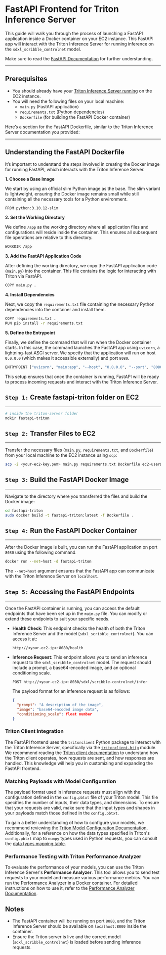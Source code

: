 # FastAPI Frontend for Triton Inference Server

This guide will walk you through the process of launching a FastAPI application inside a Docker container on your EC2 instance. This FastAPI app will interact with the Triton Inference Server for running inference on the `sdxl_scribble_controlnet` model.

Make sure to read the [FastAPI Documentation](https://fastapi.tiangolo.com/) for further understanding.

---
## Prerequisites

- You should already have your [Triton Inference Server running](..) on the EC2 instance.
- You will need the following files on your local machine:
  - `main.py` (FastAPI application)
  - `requirements.txt` (Python dependencies)
  - `Dockerfile` (for building the FastAPI Docker container)

Here’s a section for the FastAPI Dockerfile, similar to the Triton Inference Server documentation you provided:

---
## Understanding the FastAPI Dockerfile

It’s important to understand the steps involved in creating the Docker image for running FastAPI, which interacts with the Triton Inference Server.

**1. Choose a Base Image**

We start by using an official slim Python image as the base. The slim variant is lightweight, ensuring the Docker image remains small while still containing all the necessary tools for a Python environment.

```bash
FROM python:3.10.12-slim
```

**2. Set the Working Directory**

We define `/app` as the working directory where all application files and configurations will reside inside the container. This ensures all subsequent file operations are relative to this directory.

```bash
WORKDIR /app
```

**3. Add the FastAPI Application Code**

After defining the working directory, we copy the FastAPI application code (`main.py`) into the container. This file contains the logic for interacting with Triton via FastAPI.

```bash
COPY main.py .
```

**4. Install Dependencies**

Next, we copy the `requirements.txt` file containing the necessary Python dependencies into the container and install them.

```bash
COPY requirements.txt .
RUN pip install -r requirements.txt
```


**5. Define the Entrypoint**

Finally, we define the command that will run when the Docker container starts. In this case, the command launches the FastAPI app using `uvicorn`, a lightning-fast ASGI server. We specify that the application will run on host `0.0.0.0` (which makes it accessible externally) and port `8080`.

```bash
ENTRYPOINT ["uvicorn", "main:app", "--host", "0.0.0.0", "--port", "8080"]
```

This setup ensures that once the container is running, FastAPI will be ready to process incoming requests and interact with the Triton Inference Server.

## `Step 1:` Create fastapi-triton folder on EC2
---

```bash
# inside the triton-server folder
mdkir fastapi-triton
```

## `Step 2:` Transfer Files to EC2
---

Transfer the necessary files (`main.py`, `requirements.txt`, and `Dockerfile`) from your local machine to the EC2 instance using `scp`:

```bash
scp -i <your-ec2-key.pem> main.py requirements.txt Dockerfile ec2-user@<your-ec2-ip>:/home/ec2-user/triton-server/fastapi-triton/
```

## `Step 3:` Build the FastAPI Docker Image
---

Navigate to the directory where you transferred the files and build the Docker image:

```bash
cd fastapi-triton
sudo docker build -t fastapi-triton:latest -f Dockerfile .
```

## `Step 4:` Run the FastAPI Docker Container
---

After the Docker image is built, you can run the FastAPI application on port `8080` using the following command:

```bash
docker run --net=host -d fastapi-triton
```

The `--net=host` argument ensures that the FastAPI app can communicate with the Triton Inference Server on `localhost`.

## `Step 5:` Accessing the FastAPI Endpoints
---

Once the FastAPI container is running, you can access the default endpoints that have been set up in the `main.py` file. You can modify or extend these endpoints to suit your specific needs.

- **Health Check**: This endpoint checks the health of both the Triton Inference Server and the model (`sdxl_scribble_controlnet`). You can access it at:
  ```
  http://<your-ec2-ip>:8080/health
  ```

- **Inference Request**: This endpoint allows you to send an inference request to the `sdxl_scribble_controlnet` model. The request should include a prompt, a base64-encoded image, and an optional conditioning scale.
  ```
  POST http://<your-ec2-ip>:8080/sdxl/scribble-controlnet/infer
  ```

  The payload format for an inference request is as follows:
  ```json
  {
    "prompt": "A description of the image",
    "image": "base64-encoded image data",
    "conditioning_scale": float number
  }
  ```

### Triton Client Integration

The FastAPI frontend uses the `tritonclient` Python package to interact with the Triton Inference Server, specifically via the [`tritonclient.http`](https://docs.nvidia.com/deeplearning/triton-inference-server/user-guide/docs/_reference/tritonclient/tritonclient.http.html#module-tritonclient.http) module. We recommend reading the [Triton client documentation](https://docs.nvidia.com/deeplearning/triton-inference-server/user-guide/docs/_reference/tritonclient/tritonclient.http.html#module-tritonclient.http) to understand how the Triton client operates, how requests are sent, and how responses are handled. This knowledge will help you in customizing and expanding the FastAPI frontend.

### Matching Payloads with Model Configuration

The payload format used in inference requests must align with the configuration defined in the `config.pbtxt` file of your Triton model. This file specifies the number of inputs, their data types, and dimensions. To ensure that your requests are valid, make sure that the input types and shapes in your payloads match those defined in the `config.pbtxt`.

To gain a better understanding of how to configure your models, we recommend reviewing the [Triton Model Configuration Documentation](https://docs.nvidia.com/deeplearning/triton-inference-server/user-guide/docs/user_guide/model_configuration.html). Additionally, for a reference on how the data types specified in Triton's `config.pbtxt` map to `numpy` types used in Python requests, you can consult the [data types mapping table](https://docs.nvidia.com/deeplearning/triton-inference-server/user-guide/docs/user_guide/model_configuration.html?highlight=dtypes#datatypes).

### Performance Testing with Triton Performance Analyzer

To evaluate the performance of your models, you can use the Triton Inference Server's **Performance Analyzer**. This tool allows you to send test requests to your model and measure various performance metrics. You can run the Performance Analyzer in a Docker container. For detailed instructions on how to use it, refer to the [Performance Analyzer Documentation](https://docs.nvidia.com/deeplearning/triton-inference-server/user-guide/docs/perf_analyzer/docs/README.html).

## Notes

- The FastAPI container will be running on port `8080`, and the Triton Inference Server should be available on `localhost:8000` inside the container.
- Ensure the Triton server is live and the correct model (`sdxl_scribble_controlnet`) is loaded before sending inference requests.

